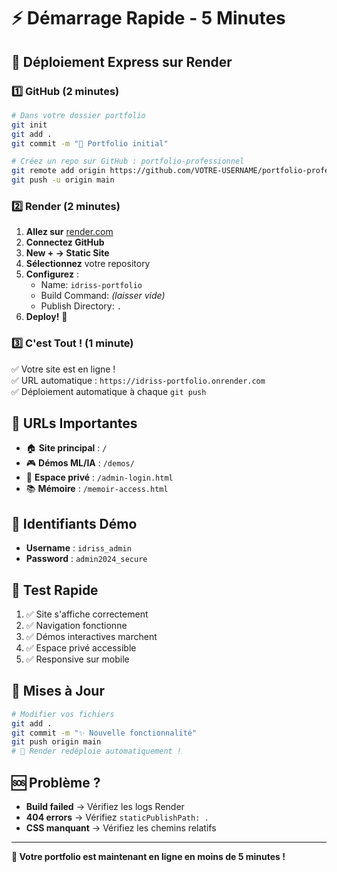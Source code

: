 # ⚡ Démarrage Rapide - 5 Minutes

## 🚀 Déploiement Express sur Render

### 1️⃣ GitHub (2 minutes)

```bash
# Dans votre dossier portfolio
git init
git add .
git commit -m "🎉 Portfolio initial"

# Créez un repo sur GitHub : portfolio-professionnel
git remote add origin https://github.com/VOTRE-USERNAME/portfolio-professionnel.git
git push -u origin main
```

### 2️⃣ Render (2 minutes)

1. **Allez sur** [render.com](https://render.com)
2. **Connectez GitHub**
3. **New + → Static Site**
4. **Sélectionnez** votre repository
5. **Configurez** :
   - Name: `idriss-portfolio`
   - Build Command: *(laisser vide)*
   - Publish Directory: `.`
6. **Deploy!** 🚀

### 3️⃣ C'est Tout ! (1 minute)

✅ Votre site est en ligne !  
✅ URL automatique : `https://idriss-portfolio.onrender.com`  
✅ Déploiement automatique à chaque `git push`

## 🎯 URLs Importantes

- 🏠 **Site principal** : `/`
- 🎮 **Démos ML/IA** : `/demos/`
- 🔐 **Espace privé** : `/admin-login.html`
- 📚 **Mémoire** : `/memoir-access.html`

## 🔑 Identifiants Démo

- **Username** : `idriss_admin`
- **Password** : `admin2024_secure`

## 📱 Test Rapide

1. ✅ Site s'affiche correctement
2. ✅ Navigation fonctionne
3. ✅ Démos interactives marchent
4. ✅ Espace privé accessible
5. ✅ Responsive sur mobile

## 🔄 Mises à Jour

```bash
# Modifier vos fichiers
git add .
git commit -m "✨ Nouvelle fonctionnalité"
git push origin main
# 🎉 Render redéploie automatiquement !
```

## 🆘 Problème ?

- **Build failed** → Vérifiez les logs Render
- **404 errors** → Vérifiez `staticPublishPath: .`
- **CSS manquant** → Vérifiez les chemins relatifs

---

**🎉 Votre portfolio est maintenant en ligne en moins de 5 minutes !**
